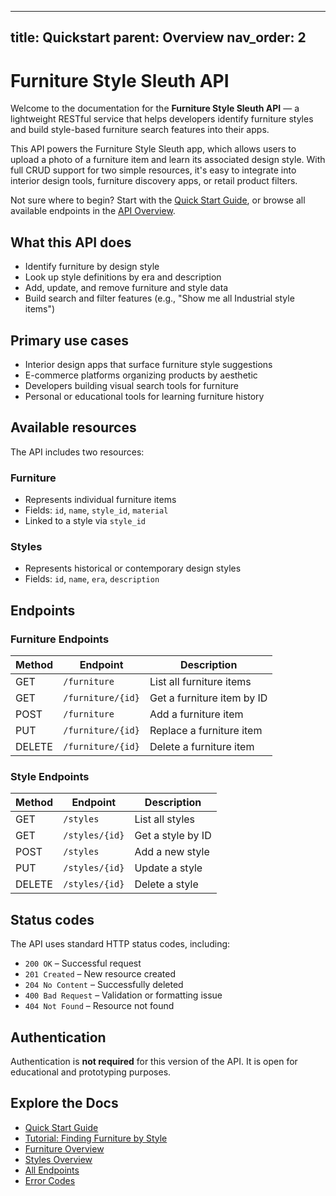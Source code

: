 
---
title: Quickstart
parent: Overview
nav_order: 2
---



# Furniture Style Sleuth API

Welcome to the documentation for the **Furniture Style Sleuth API** — a lightweight RESTful service that helps developers identify furniture styles and build style-based furniture search features into their apps.

This API powers the Furniture Style Sleuth app, which allows users to upload a photo of a furniture item and learn its associated design style. With full CRUD support for two simple resources, it's easy to integrate into interior design tools, furniture discovery apps, or retail product filters.

Not sure where to begin? Start with the [Quick Start Guide](quickstart.md), or browse all available endpoints in the [API Overview](topic-list.md).


## What this API does

- Identify furniture by design style
- Look up style definitions by era and description
- Add, update, and remove furniture and style data
- Build search and filter features (e.g., "Show me all Industrial style items")

## Primary use cases

- Interior design apps that surface furniture style suggestions
- E-commerce platforms organizing products by aesthetic
- Developers building visual search tools for furniture
- Personal or educational tools for learning furniture history


## Available resources

The API includes two resources:

### Furniture
- Represents individual furniture items
- Fields: `id`, `name`, `style_id`, `material`
- Linked to a style via `style_id`

### Styles
- Represents historical or contemporary design styles
- Fields: `id`, `name`, `era`, `description`

## Endpoints

### Furniture Endpoints

| Method | Endpoint            | Description                |
|--------|---------------------|----------------------------|
| GET    | `/furniture`        | List all furniture items   |
| GET    | `/furniture/{id}`   | Get a furniture item by ID |
| POST   | `/furniture`        | Add a furniture item       |
| PUT    | `/furniture/{id}`   | Replace a furniture item   |
| DELETE | `/furniture/{id}`   | Delete a furniture item    |

### Style Endpoints

| Method | Endpoint          | Description              |
|--------|-------------------|--------------------------|
| GET    | `/styles`         | List all styles          |
| GET    | `/styles/{id}`    | Get a style by ID        |
| POST   | `/styles`         | Add a new style          |
| PUT    | `/styles/{id}`    | Update a style           |
| DELETE | `/styles/{id}`    | Delete a style           |

## Status codes

The API uses standard HTTP status codes, including:

- `200 OK` – Successful request
- `201 Created` – New resource created
- `204 No Content` – Successfully deleted
- `400 Bad Request` – Validation or formatting issue
- `404 Not Found` – Resource not found


## Authentication

Authentication is **not required** for this version of the API. It is open for educational and prototyping purposes.

## Explore the Docs

- [Quick Start Guide](quickstart.md)
- [Tutorial: Finding Furniture by Style](tutorials/tutorial-find-furniture-by-style.md)
- [Furniture Overview](reference/furniture.md)
- [Styles Overview](reference/styles.md)
- [All Endpoints](topic-list.md)
- [Error Codes](errors.md)